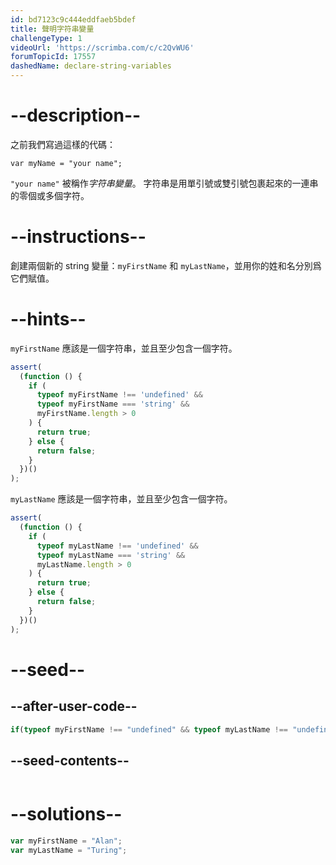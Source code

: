 ```yaml
---
id: bd7123c9c444eddfaeb5bdef
title: 聲明字符串變量
challengeType: 1
videoUrl: 'https://scrimba.com/c/c2QvWU6'
forumTopicId: 17557
dashedName: declare-string-variables
---
```


# --description--

之前我們寫過這樣的代碼：

`var myName = "your name";`

`"your name"` 被稱作<dfn>字符串</dfn><dfn>變量</dfn>。 字符串是用單引號或雙引號包裹起來的一連串的零個或多個字符。

# --instructions--

創建兩個新的 string 變量：`myFirstName` 和 `myLastName`，並用你的姓和名分別爲它們賦值。

# --hints--

`myFirstName` 應該是一個字符串，並且至少包含一個字符。

```js
assert(
  (function () {
    if (
      typeof myFirstName !== 'undefined' &&
      typeof myFirstName === 'string' &&
      myFirstName.length > 0
    ) {
      return true;
    } else {
      return false;
    }
  })()
);
```

`myLastName` 應該是一個字符串，並且至少包含一個字符。

```js
assert(
  (function () {
    if (
      typeof myLastName !== 'undefined' &&
      typeof myLastName === 'string' &&
      myLastName.length > 0
    ) {
      return true;
    } else {
      return false;
    }
  })()
);
```

# --seed--

## --after-user-code--

```js
if(typeof myFirstName !== "undefined" && typeof myLastName !== "undefined"){(function(){return myFirstName + ', ' + myLastName;})();}
```

## --seed-contents--

```js

```

# --solutions--

```js
var myFirstName = "Alan";
var myLastName = "Turing";
```

